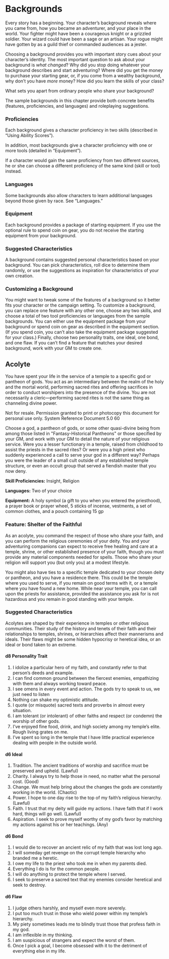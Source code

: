 # Backgrounds

Every story has a beginning. Your character’s background reveals where you came from, how you became an adventurer, and your place in the world. Your fighter might have been a courageous knight or a grizzled soldier. Your wizard could have been a sage or an artisan. Your rogue might have gotten by as a guild thief or commanded audiences as a jester.

Choosing a background provides you with important story cues about your character’s identity. The most important question to ask about your background is *what changed*? Why did you stop doing whatever your background describes and start adventuring? Where did you get the money to purchase your starting gear, or, if you come from a wealthy background, why don’t you have *more* money? How did you learn the skills of your class?

What sets you apart from ordinary people who share your background?

The sample backgrounds in this chapter provide both concrete benefits (features, proficiencies, and languages) and roleplaying suggestions.

### Proficiencies

Each background gives a character proficiency in two skills (described in “Using Ability Scores”).

In addition, most backgrounds give a character proficiency with one or more tools (detailed in “Equipment”).

If a character would gain the same proficiency from two different sources, he or she can choose a different proficiency of the same kind (skill or tool) instead.

### Languages

Some backgrounds also allow characters to learn additional languages beyond those given by race. See “Languages.”

### Equipment

Each background provides a package of starting equipment. If you use the optional rule to spend coin on gear, you do not receive the starting equipment from your background.

### Suggested Characteristics

A background contains suggested personal characteristics based on your background. You can pick characteristics, roll dice to determine them randomly, or use the suggestions as inspiration for characteristics of your own creation.

### Customizing a Background

You might want to tweak some of the features of a background so it better fits your character or the campaign setting. To customize a background, you can replace one feature with any other one, choose any two skills, and choose a total of two tool proficiencies or languages from the sample backgrounds. You can either use the equipment package from your background or spend coin on gear as described in the equipment section. (If you spend coin, you can’t also take the equipment package suggested for your class.) Finally, choose two personality traits, one ideal, one bond, and one flaw. If you can’t find a feature that matches your desired background, work with your GM to create one.

## Acolyte

You have spent your life in the service of a temple to a specific god or pantheon of gods. You act as an intermediary between the realm of the holy and the mortal world, performing sacred rites and offering sacrifices in order to conduct worshipers into the presence of the divine. You are not necessarily a cleric—performing sacred rites is not the same thing as channeling divine power.

Not for resale. Permission granted to print or photocopy this document for personal use only. System Reference Document 5.0 60

Choose a god, a pantheon of gods, or some other quasi-divine being from among those listed in &quot;Fantasy-Historical Pantheons&quot; or those specified by your GM, and work with your GM to detail the nature of your religious service. Were you a lesser functionary in a temple, raised from childhood to assist the priests in the sacred rites? Or were you a high priest who suddenly experienced a call to serve your god in a different way? Perhaps you were the leader of a small cult outside of any established temple structure, or even an occult group that served a fiendish master that you now deny.

**Skill Proficiencies:** Insight, Religion

**Languages:** Two of your choice

**Equipment:** A holy symbol (a gift to you when you entered the priesthood), a prayer book or prayer wheel, 5 sticks of incense, vestments, a set of common clothes, and a pouch containing 15 gp

### Feature: Shelter of the Faithful

As an acolyte, you command the respect of those who share your faith, and you can perform the religious ceremonies of your deity. You and your adventuring companions can expect to receive free healing and care at a temple, shrine, or other established presence of your faith, though you must provide any material components needed for spells. Those who share your religion will support you (but only you) at a modest lifestyle.

You might also have ties to a specific temple dedicated to your chosen deity or pantheon, and you have a residence there. This could be the temple where you used to serve, if you remain on good terms with it, or a temple where you have found a new home. While near your temple, you can call upon the priests for assistance, provided the assistance you ask for is not hazardous and you remain in good standing with your temple.

### Suggested Characteristics

Acolytes are shaped by their experience in temples or other religious communities. Their study of the history and tenets of their faith and their relationships to temples, shrines, or hierarchies affect their mannerisms and ideals. Their flaws might be some hidden hypocrisy or heretical idea, or an ideal or bond taken to an extreme.

#### d8 Personality Trait

1. I idolize a particular hero of my faith, and constantly refer to that person’s deeds and example.
2. I can find common ground between the fiercest enemies, empathizing with them and always working toward peace.
3. I see omens in every event and action. The gods try to speak to us, we just need to listen
4. Nothing can shake my optimistic attitude.
5. I quote (or misquote) sacred texts and proverbs in almost every situation.
6. I am tolerant (or intolerant) of other faiths and respect (or condemn) the worship of other gods.
7. I’ve enjoyed fine food, drink, and high society among my temple’s elite. Rough living grates on me.
8. I’ve spent so long in the temple that I have little practical experience dealing with people in the outside world.

#### d6 Ideal

1. Tradition. The ancient traditions of worship and sacrifice must be preserved and upheld. (Lawful)
2. Charity. I always try to help those in need, no matter what the personal cost. (Good)
3. Change. We must help bring about the changes the gods are constantly working in the world. (Chaotic)
4. Power. I hope to one day rise to the top of my faith’s religious hierarchy. (Lawful)
5. Faith. I trust that my deity will guide my actions. I have faith that if I work hard, things will go well. (Lawful)
6. Aspiration. I seek to prove myself worthy of my god’s favor by matching my actions against his or her teachings. (Any)

#### d6 Bond

1. I would die to recover an ancient relic of my faith that was lost long ago.
2. I will someday get revenge on the corrupt temple hierarchy who branded me a heretic.
3. I owe my life to the priest who took me in when my parents died.
4. Everything I do is for the common people.
5. I will do anything to protect the temple where I served.
6. I seek to preserve a sacred text that my enemies consider heretical and seek to destroy.

#### d6 Flaw

1. I judge others harshly, and myself even more severely.
2. I put too much trust in those who wield power within my temple’s hierarchy.
3. My piety sometimes leads me to blindly trust those that profess faith in my god.
4. I am inflexible in my thinking.
5. I am suspicious of strangers and expect the worst of them.
6. Once I pick a goal, I become obsessed with it to the detriment of everything else in my life.